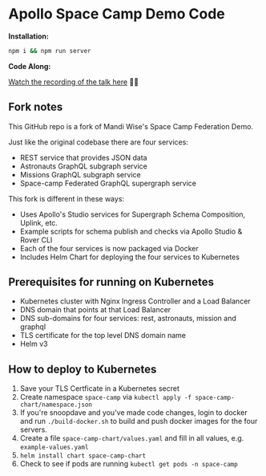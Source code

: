 # Apollo Space Camp Demo Code

**Installation:**

```sh
npm i && npm run server
```

**Code Along:**

[Watch the recording of the talk here](https://www.youtube.com/watch?v=zZnHA3yyPJY&t=1987s) 👩‍💻

## Fork notes

This GitHub repo is a fork of Mandi Wise's Space Camp Federation Demo.

Just like the original codebase there are four services:
* REST service that provides JSON data
* Astronauts GraphQL subgraph service 
* Missions GraphQL subgraph service
* Space-camp Federated GraphQL supergraph service

This fork is different in these ways:
* Uses Apollo's Studio services for Supergraph Schema Composition, Uplink, etc.
* Example scripts for schema publish and checks via Apollo Studio & Rover CLI
* Each of the four services is now packaged via Docker
* Includes Helm Chart for deploying the four services to Kubernetes

## Prerequisites for running on Kubernetes

* Kubernetes cluster with Nginx Ingress Controller and a Load Balancer
* DNS domain that points at that Load Balancer
* DNS sub-domains for four services: rest, astronauts, mission and graphql
* TLS certificate for the top level DNS domain name
* Helm v3

## How to deploy to Kubernetes

1. Save your TLS Certficate in a Kubernetes secret
2. Create namespace `space-camp` via `kubectl apply -f space-camp-chart/namespace.json`
3. If you're snoopdave and you've made code changes, login to docker and run `./build-docker.sh` to build and push docker images for the four servers.
4. Create a file `space-camp-chart/values.yaml` and fill in all values, e.g. `example-values.yaml`
5. `helm install chart space-camp-chart`
6. Check to see if pods are running `kubectl get pods -n space-camp` 
